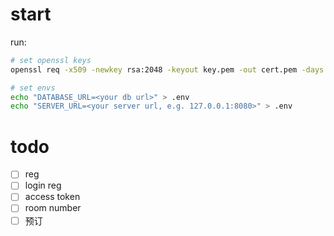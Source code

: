 # start
run:
```bash
# set openssl keys
openssl req -x509 -newkey rsa:2048 -keyout key.pem -out cert.pem -days 365 -nodes -sha256

# set envs
echo "DATABASE_URL=<your db url>" > .env
echo "SERVER_URL=<your server url, e.g. 127.0.0.1:8080>" > .env
```

# todo
- [ ] reg
- [ ] login reg
- [ ] access token
- [ ] room number
- [ ] 预订
